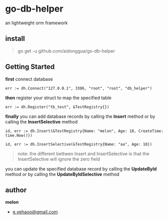 # go-db-helper
an lightweight orm framework


## install
> go get -u github.com/aidonggua/go-db-helper

## Getting Started

**first**
connect database

    err := dh.Connect("127.0.0.1", 3306, "root", "root", "db_helper")

**then**
register your struct to map the specified table

	err := dh.Register("tb_test", &TestRegistry{})

**finally**
you can add database records by calling the **Insert** method or by calling the **InsertSelective** method

	id, err := dh.Insert(&TestRegistry{Name: "melon", Age: 18, CreateTime: time.Now()})

	id, err := dh.InsertSelective(&TestRegistry{Name: "aa", Age: 18})

> note: the different bettwen Insert and InsertSelective is that the InsertSelective will ignore the zero field


 you can update the specified database record by calling the **UpdateById** method or by calling the **UpdateByIdSelective** method

## author
**melon**

- e.yehaoo@gmail.com
